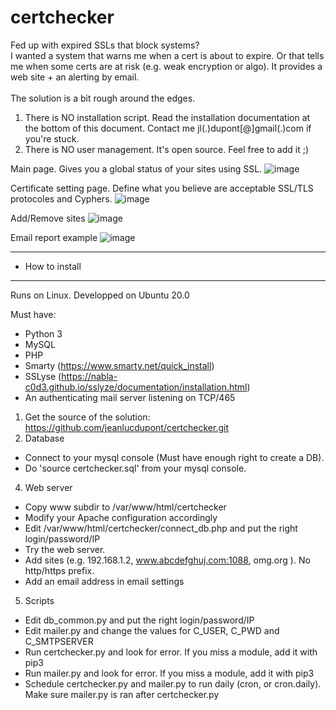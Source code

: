 # certchecker
Fed up with expired SSLs that block systems?<br>
I wanted a system that warns me when a cert is about to expire. Or that tells me when some certs are at risk (e.g. weak encryption or algo). It provides a web site + an alerting by email.<br>
<br>
The solution is a bit rough around the edges. 
1. There is NO installation script. Read the installation documentation at the bottom of this document. Contact me jl(.)dupont[@]gmail(.)com if you're stuck.
2. There is NO user management. It's open source. Feel free to add it ;)

Main page. Gives you a global status of your sites using SSL.
![image](https://user-images.githubusercontent.com/103344686/175818325-e0a95d46-338e-4088-874c-f16da7b14d0d.png)

Certificate setting page. Define what you believe are acceptable SSL/TLS protocoles and Cyphers. 
![image](https://user-images.githubusercontent.com/103344686/175818377-568a1d1d-247b-4cf9-9e54-0da6bbde4dd9.png)

Add/Remove sites
![image](https://user-images.githubusercontent.com/103344686/175818450-94e965ec-4287-49f7-87c6-6659a2e44e95.png)

Email report example
![image](https://user-images.githubusercontent.com/103344686/175818571-987c6de1-4e8e-4b4f-85a3-ed8f3064ddb5.png)


------------------------------------------------
- How to install
------------------------------------------------
Runs on Linux. Developped on Ubuntu 20.0

Must have:
- Python 3
- MySQL
- PHP
- Smarty (https://www.smarty.net/quick_install)
- SSLyse (https://nabla-c0d3.github.io/sslyze/documentation/installation.html) 
- An authenticating mail server listening on TCP/465


1. Get the source of the solution: https://github.com/jeanlucdupont/certchecker.git
3. Database
- Connect to your mysql console (Must have enough right to create a DB).
- Do 'source certchecker.sql' from your mysql console.
4. Web server
- Copy www subdir to /var/www/html/certchecker
- Modify your Apache configuration accordingly
- Edit /var/www/html/certchecker/connect_db.php and put the right login/password/IP
- Try the web server. 
- Add sites (e.g.  192.168.1.2, www.abcdefghuj.com:1088, omg.org ). No http/https prefix.
- Add an email address in email settings
5. Scripts
- Edit db_common.py and put the right login/password/IP
- Edit mailer.py and change the values for C_USER, C_PWD and C_SMTPSERVER
- Run certchecker.py and look for error. If you miss a module, add it with pip3
- Run mailer.py and look for error. If you miss a module, add it with pip3
- Schedule certchecker.py and mailer.py to run daily (cron, or cron.daily). Make sure mailer.py is ran after certchecker.py

